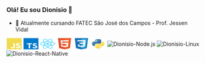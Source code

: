 ### Olá! Eu sou Dionisio 👋
- 🌱 Atualmente cursando FATEC São José dos Campos - Prof. Jessen Vidal

<div style="display: inline_block">
  <img align="center" alt="Dionisio-Js" height="30" width="40" src="https://raw.githubusercontent.com/devicons/devicon/master/icons/javascript/javascript-plain.svg">
  <img align="center" alt="Dionisio-Ts" height="30" width="40" src="https://raw.githubusercontent.com/devicons/devicon/master/icons/typescript/typescript-plain.svg">
  <img align="center" alt="Dionisio-React" height="30" width="40" src="https://raw.githubusercontent.com/devicons/devicon/master/icons/react/react-original.svg">
  <img align="center" alt="Dionisio-HTML" height="30" width="40" src="https://raw.githubusercontent.com/devicons/devicon/master/icons/html5/html5-original.svg">
  <img align="center" alt="Dionisio-CSS" height="30" width="40" src="https://raw.githubusercontent.com/devicons/devicon/master/icons/css3/css3-original.svg">
  <img align="center" alt="Dionisio-Python" height="30" width="40" src="https://raw.githubusercontent.com/devicons/devicon/master/icons/python/python-original.svg">
 <img align="center" alt="Dionisio-Node.js" height="30" width="40" src="https://devicons.github.io/devicon/devicon.git/icons/nodejs/nodejs-original.svg">
  <img align="center" alt="Dionisio-Linux" height="30" width="40" src="https://devicons.github.io/devicon/devicon.git/icons/linux/linux-original.svg">
  <img align="center" alt="Dionisio-React-Native" height="30" width="40" src="https://devicons.github.io/devicon/devicon.git/icons/react/react-original.svg">
</div>
